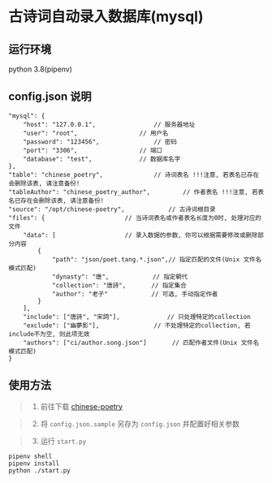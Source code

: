 # 古诗词自动录入数据库(mysql)

## 运行环境

python 3.8(pipenv)

## config.json 说明

``` jsonc
"mysql": {
	"host": "127.0.0.1",				// 服务器地址
	"user": "root",					// 用户名
	"password": "123456",				// 密码
	"port": "3306",					// 端口
	"database": "test",				// 数据库名字
},
"table": "chinese_poetry",				// 诗词表名 !!!注意, 若表名已存在会删除该表, 请注意备份!
"tableAuthor": "chinese_poetry_author",			// 作者表名 !!!注意, 若表名已存在会删除该表, 请注意备份!
"source": "/opt/chinese-poetry",			// 古诗词根目录
"files": {						// 当诗词表名或作者表名长度为0时, 处理对应的文件
	"data": [					// 录入数据的参数, 你可以根据需要修改或删除部分内容
		{
			"path": "json/poet.tang.*.json",// 指定匹配的文件(Unix 文件名模式匹配)
			"dynasty": "唐",		       // 指定朝代
			"collection": "唐詩",	      // 指定集合
			"author": "老子"		      // 可选, 手动指定作者
		}
	],
	"include": ["唐詩", "宋詞"],		     // 只处理特定的collection
	"exclude": ["幽夢影"],			      // 不处理特定的collection, 若include不为空, 则此项无效
	"authors": ["ci/author.song.json"]		 // 匹配作者文件(Unix 文件名模式匹配)
}
```

## 使用方法

> 1. 前往下载 [chinese-poetry](https://github.com/chinese-poetry/chinese-poetry.git)

> 2. 将 `config.json.sample` 另存为 `config.json` 并配置好相关参数

> 3. 运行 `start.py`

``` shell
pipenv shell
pipenv install
python ./start.py
```